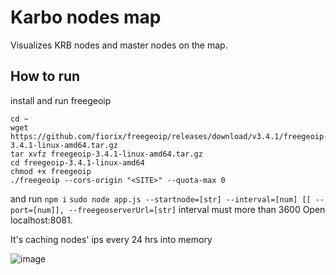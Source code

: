 # Karbo nodes map

Visualizes KRB nodes and master nodes on the map.


## How to run
install and run freegeoip
```
cd ~
wget https://github.com/fiorix/freegeoip/releases/download/v3.4.1/freegeoip-3.4.1-linux-amd64.tar.gz
tar xvfz freegeoip-3.4.1-linux-amd64.tar.gz
cd freegeoip-3.4.1-linux-amd64
chmod +x freegeoip
./freegeoip --cors-origin "<SITE>" --quota-max 0
```
and run
`npm i`
`sudo node app.js --startnode=[str] --interval=[num] [[ --port=[num]], --freegeoserverUrl=[str]`
interval must more than 3600 
Open localhost:8081.

It's caching nodes' ips every 24 hrs into memory 

![image](https://user-images.githubusercontent.com/3770296/43407301-0869e3dc-9427-11e8-91f5-641fce4aa510.png)
